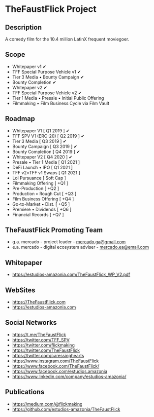 ﻿TheFaustFlick Project
=====================

Description
-----
A comedy film for the 10.4 million LatinX frequent moviegoer.

Scope
-----
 - Whitepaper v1  ✔
 - TFF Special Purpose Vehicle v1 ✔
 - Tier 3 Media • Bounty Campaign  ✔
 - Bounty Completion ✔
 - Whitepaper v2 ✔
 - TFF Special Purpose Vehicle v2 ✔
 - Tier 1 Media • Presale • Initial Public Offering  
 - Filmmaking • Film Business Cycle via Film Vault

 Roadmap
 ------
 - Whitepaper V1            [ Q1 2019 ] ✔
 - TFF SPV V1 (ERC-20)      [ Q2 2019 ] ✔
 - Tier 3 Media             [ Q3 2019 ] ✔
 - Bounty Campaign          [ Q3 2019 ] ✔
 - Bounty Completion        [ Q4 2019 ] ✔
 - Whitepaper V2            [ Q4 2020 ] ✔
 - Presale • Tier 1 Media   [ Q1 2021 ]
 - DeFi Launch • IPO        [ Q1 2021 ]
 - TFF v2=TFF v1 Swaps      [ Q1 2021 ]
 - LoI Pursuance            [ Soft Cap ]
 - Filmmaking Offering      [ +Q1 ]
 - Pre-Production           [ +Q2 ]
 - Production • Rough Cut   [ +Q3 ]
 - Film Business Offering   [ +Q4 ]
 - Go-to-Market • Dist.     [ +Q5 ]
 - Premiere • Dividends     [ +Q6 ]
 - Financial Records        [ +Q7 ]

 TheFaustFlick Promoting Team
 ------------------
 - g.a. mercado - project leader             - mercado.ga@gmail.com
 - e.a. mercado - digital ecosystem adviser  - mercado.ea@email.com

 Whitepaper
 -----------
 - https://estudios-amazonia.com/TheFaustFlick_WP_V2.pdf

 WebSites
 ---------------
 - https://TheFaustFlick.com
 - https://estudios-amazonia.com

 Social Networks
 ---------------
 - https://t.me/TheFaustFlick
 - https://twitter.com/TFF_SPV
 - https://twitter.com/flickmaking
 - https://twitter.com/TheFaustFlick
 - https://twitter.com/caressinghearts
 - https://www.instagram.com/TheFaustFlick
 - https://www.facebook.com/TheFaustFlick/
 - https://www.facebook.com/estudios.amazonia
 - https://www.linkedin.com/company/estudios-amazonia/

 Publications
 ------------
 - https://medium.com/@flickmaking
 - https://github.com/estudios-amazonia/TheFaustFlick
